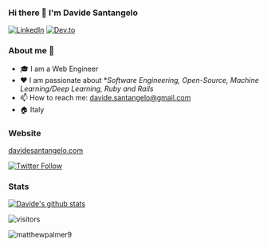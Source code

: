 ### Hi there 👋 I'm Davide Santangelo

<p> <a href="https://www.linkedin.com/in/davidesantangelo/" target="_blank"><img alt="LinkedIn" src="https://img.shields.io/badge/linkedin-%230077B5.svg?&style=for-the-badge&logo=linkedin&logoColor=white" /></a>  <a href="https://dev.to/daviducolo" target="_blank"><img alt="Dev.to" src="https://img.shields.io/badge/dev.to-0A0A0A?style=for-the-badge&logo=dev.to&logoColor=white" /></a> 
</p>

### About me :rocket:
- 🎓 I am a Web Engineer
- ❤️ I am passionate about **Software Engineering, Open-Source, Machine Learning/Deep Learning, Ruby and Rails* 
- 📫 How to reach me: davide.santangelo@gmail.com 
- 🏠 Italy

### Website

[davidesantangelo.com](https://davidesantangelo.com)

[![Twitter Follow][twitter-image]](https://twitter.com/daviducolo)

### Stats

[![Davide's github stats](https://github-readme-stats.vercel.app/api?username=davidesantangelo)](https://github.com/anuraghazra/github-readme-stats)

![visitors](https://visitor-badge.glitch.me/badge?page_id=davidesantangelo.count_visitors)

[twitter-image]: https://img.shields.io/twitter/follow/daviducolo?style=social

<p><img align="left" src="https://github-readme-stats.vercel.app/api/top-langs/?username=davidesantangelo&layout=compact" alt="matthewpalmer9" /></p>
